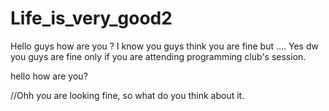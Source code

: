 # Life_is_very_good2

Hello guys how are you ?
I know you guys think you are fine but ....
Yes dw you guys are fine only if you are attending programming club's session.

hello how are you?

//Ohh you are looking fine, so what do you think about it.